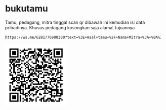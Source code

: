 # bukutamu

Tamu, pedagang, mitra tinggal scan qr dibawah ini kemudian isi data pribadinya. Khusus pedagang kosongkan saja alamat tujuannya

```sh
https://wa.me/6281776900300?text=%3E+Asal+tamu+%2F+Nama+Mitra+%3A+%0A%3E+Alamat+yang+dituju+%3A+%0A%3E+Nomor+Plat+Kendaraan+%3A%20
```

![image](./scan.svg)


